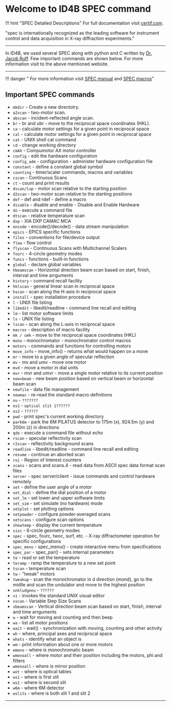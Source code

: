 # Welcome to ID4B SPEC command

!!! hint "SPEC Detailed Descriptions"
    For full documentation visit [certif.com](https://certif.com/).


"spec is internationally recognized as the leading software for instrument control and data acquisition in X-ray diffraction experiments."

---
In ID4B, we used several SPEC along with python and C written by [Dr. Jacob Ruff](https://www.chess.cornell.edu/about/staff-directory/jacob-ruff). Few important commands are shown below. For more information visit to the above mentioned website.

---
!!! danger " For more information visit [SPEC manual](https://certif.com/) and [SPEC macros](http://127.0.0.1:8000/SPEC_macros/)"

## Important SPEC commands 

* `mkdir` - Create a new directotry.
* `a2scan` - two-motor scan.
* `abscan` - incident-reflected angle scan.
* `br` - br and ubr - move to the reciprocal space coordinates (HKL).
* `ca` 			- calculate motor settings for a given point in reciprocal space
* `cal` 			- calculate motor settings for a given point in reciprocal space
* `cat` 			- UNIX shell cat command
* `cd` 			- change working directory
* `cmAX` 		- Compumotor AX motor controller
* `config` 		- edit the hardware configuration
* `config_adm` 		- configuration - administer hardware configuration file
* `constant` 		- define a constant global symbol
* `counting` 		- timer/scaler commands, macros and variables
* `cscan` 		- Continuous Scans
* `ct` 			- count and print results
* `dscan/lup` 		- motor scan relative to the starting position
* `d2scan` 		- two-motor scan relative to the starting positions
* `def` 			- def and rdef - define a macro
* `disable` 		- disable and enable - Disable and Enable Hardware
* `do` 			- execute a command file
* `dtscan` 		- relative temperature scan
* `dxp` 			- XIA DXP CAMAC MCA
* `encode` 		- encode()/decode() - data stream manipulation
* `epics` 		- EPICS specific functions
* `files` 		- conventions for file/device output
* `flow` 		- flow control
* `flyscan` 		- Continuous Scans with Multichannel Scalers
* `fourc` 		- 4-circle geometry modes
* `funcs` 		- functions - built-in functions
* `global` 		- declare global variables
* `hbeamscan`   - Horizontal direction beam scan based on start, finish, interval and time arrguments
* `history` 		- command recall facility
* `hklscan` 		- general linear scan in reciprocal space
* `hscan` 		- scan along the H-axis in reciprocal space
* `install` 		- spec installation procedure
* `l` 			- UNIX file listing
* `libedit` 		- libedit/readline - command line recall and editing
* `lm` 			- list motor software limits
* `ls` 			- UNIX file listing
* `lscan` 		- scan along the L-axis in reciprocal space
* `macros` 		- description of macro facility
* `mk / umk` 		- move to the reciprocal space coordinates (HKL)
* `mono` 		- monochromator - monochromator control macros
* `motors` 		- commands and functions for controlling motors
* `move_info` 		- move_info() - returns what would happen on a move
* `mr` 			- move to a given angle of specular reflection
* `mv` 			- mv and umv - move one motor
* `mvd` 			- move a motor in dial units
* `mvr` 			- mvr and umvr - move a single motor relative to its current position
* `newvbeam`        - new beam position based on vertical beam or horizontal beam scan
* `newfile` 		- data file management
* `newmac` 		- re-read the standard macro definitions
* `nu`          - `???????`
* `os1`         - `optical slit 1??????`
* `os2`         - `??????`
* `pwd` 		- print spec's current working directory
* `park6m`      - park the 6M PILATUS detector to 175m (x), 924.5m (y) and 200m (z) in  directions
* `qdo` 		- execute a command file without echo
* `rscan` 		- specular reflectivity scan
* `r2scan` 		- reflectivity background scans
* `readline` 		- libedit/readline - command line recall and editing
* `resume` 		- continue an aborted scan
* `roi` 		- Region of Interest counters
* `scans` 		- scans and scans.4 - read data from ASCII spec data format scan files
* `server` 		- spec server/client - issue commands and control hardware remotely
* `set` 		- define the user angle of a motor
* `set_dial` 		- define the dial position of a motor
* `set_lm` 		- set lower and upper software limits
* `set_sim` 		- set simulate (no hardware) mode
* `setplot` 		- set plotting options
* `setpowder` 		- configure powder-averaged scans
* `setscans` 		- configure scan options
* `showtemp` 		- display the current temperature
* `sixc` 		- 6-circle geometry modes
* `spec` 		- spec, fourc, twoc, surf, etc. - X-ray diffractometer operation for specific configurations
* `spec_menu` 		- spec_menu() - create interactive menu from specifications
* `spec_par` 		- spec_par() - sets internal parameters
* `te` 			- read or set the temperature
* `teramp` 		- ramp the temperature to a new set point
* `tscan` 		- temperature scan
* `tw` 			- "tweak" motors
* `tweakup` 	- scan the monochromator in d direction (mond), go to the midlle and scan the undulator and move to the highest position
* `unkludgenu`  - `??????`
* `vi` 			- invokes the standard UNIX visual editor
* `vscan` 		- Variable Step Size Scans
* `vbeamscan` 	- Vertical direction beam scan based on start, finish, interval and time arrguments
* `w` 			- wait for moving and counting and then beep
* `wa` 			- list all motor positions
* `wait` 		- wait() - synchronization with moving, counting and other activity
* `wh` 			- where, principal axes and reciprocal space
* `whats` 		- identify what an object is
* `wm` 			- print information about one or more motors
* `wmono`       - where is monochromatic beam
* `wmonoall`    - where motor and their position including the motors, phi and filters 
* `wmonoall`    - where is mirror position
* `wot`         - where is optical tables
* `ws1`         - where is first slit
* `ws1`         - where is second slit
* `w6m`         - where 6M detector
* `wslits`      - where is both slit 1 and slit 2

---